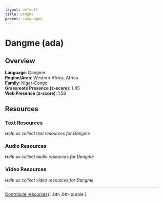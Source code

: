 ```yaml
---
layout: default
title: Dangme
parent: Languages
---
```


# Dangme (ada)

## Overview

**Language**: Dangme  
**Region/Area**: Western Africa, Africa  
**Family**: Niger-Congo  
**Grassroots Presence (z-score)**: 1.45  
**Web Presence (z-score)**: 1.58  

## Resources

### Text Resources
*Help us collect text resources for Dangme*

### Audio Resources
*Help us collect audio resources for Dangme*

### Video Resources
*Help us collect video resources for Dangme*

---

[Contribute resources](https://forms.office.com/e/1SfLJx3u1r){: .btn .btn-purple }
